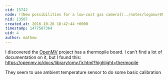 ```yaml
---
cid: 15742
node: ![New possibilities for a low-cost gas camera](../notes/loganw/09-29-2016/new-possibilities-for-a-low-cost-gas-camera)
nid: 13507
created_at: 2016-10-26 18:42:44 +0000
timestamp: 1477507364
uid: 4
author: mathew
---
```


I discovered the [OpenMV](http://openmv.io) project has a thermopile board.  I can't find a lot of documentation on it, but I found this:
https://openmv.io/docs/library/omv.fir.html?highlight=thermopile

They seem to use ambient temperature sensor to do some basic calibration
